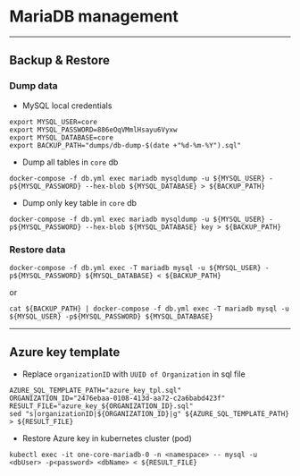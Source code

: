 # MariaDB management

---
## Backup & Restore 

### Dump data

* MySQL local credentials
```shell
export MYSQL_USER=core
export MYSQL_PASSWORD=886eOqVMmlHsayu6Vyxw
export MYSQL_DATABASE=core
export BACKUP_PATH="dumps/db-dump-$(date +"%d-%m-%Y").sql"
```

* Dump all tables in `core` db
```shell
docker-compose -f db.yml exec mariadb mysqldump -u ${MYSQL_USER} -p${MYSQL_PASSWORD} --hex-blob ${MYSQL_DATABASE} > ${BACKUP_PATH}
```

* Dump only key table in `core` db
```shell
docker-compose -f db.yml exec mariadb mysqldump -u ${MYSQL_USER} -p${MYSQL_PASSWORD} --hex-blob ${MYSQL_DATABASE} key > ${BACKUP_PATH}
```


### Restore data

```shell
docker-compose -f db.yml exec -T mariadb mysql -u ${MYSQL_USER} -p${MYSQL_PASSWORD} ${MYSQL_DATABASE} < ${BACKUP_PATH}
```
or
```shell
cat ${BACKUP_PATH} | docker-compose -f db.yml exec -T mariadb mysql -u ${MYSQL_USER} -p${MYSQL_PASSWORD} ${MYSQL_DATABASE}
```

---

## Azure key template

* Replace `organizationID` with `UUID of Organization` in sql file 
```shell
AZURE_SQL_TEMPLATE_PATH="azure_key_tpl.sql"
ORGANIZATION_ID="2476ebaa-0108-413d-aa72-c2a6babd423f"
RESULT_FILE="azure_key_${ORGANIZATION_ID}.sql"
sed "s|organizationID|${ORGANIZATION_ID}|g" ${AZURE_SQL_TEMPLATE_PATH} > ${RESULT_FILE}
```

* Restore Azure key in kubernetes cluster (pod)
```shell
kubectl exec -it one-core-mariadb-0 -n <namespace> -- mysql -u <dbUser> -p<password> <dbName> < ${RESULT_FILE}
```
